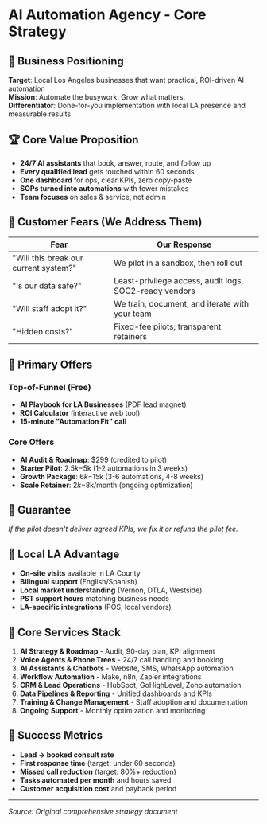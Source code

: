 # AI Automation Agency - Core Strategy

## 🎯 Business Positioning

**Target**: Local Los Angeles businesses that want practical, ROI-driven AI automation  
**Mission**: Automate the busywork. Grow what matters.  
**Differentiator**: Done-for-you implementation with local LA presence and measurable results

## 🏆 Core Value Proposition

- **24/7 AI assistants** that book, answer, route, and follow up
- **Every qualified lead** gets touched within 60 seconds  
- **One dashboard** for ops, clear KPIs, zero copy-paste
- **SOPs turned into automations** with fewer mistakes
- **Team focuses** on sales & service, not admin

## 😬 Customer Fears (We Address Them)

| Fear | Our Response |
|------|-------------|
| "Will this break our current system?" | We pilot in a sandbox, then roll out |
| "Is our data safe?" | Least-privilege access, audit logs, SOC2-ready vendors |
| "Will staff adopt it?" | We train, document, and iterate with your team |
| "Hidden costs?" | Fixed-fee pilots; transparent retainers |

## 🎯 Primary Offers

### Top-of-Funnel (Free)
- **AI Playbook for LA Businesses** (PDF lead magnet)
- **ROI Calculator** (interactive web tool)  
- **15-minute "Automation Fit" call**

### Core Offers
- **AI Audit & Roadmap**: $299 (credited to pilot)
- **Starter Pilot**: $2.5k-$5k (1-2 automations in 3 weeks)
- **Growth Package**: $6k-$15k (3-6 automations, 4-8 weeks)
- **Scale Retainer**: $2k-$8k/month (ongoing optimization)

## 🚀 Guarantee
*If the pilot doesn't deliver agreed KPIs, we fix it or refund the pilot fee.*

## 📍 Local LA Advantage

- **On-site visits** available in LA County
- **Bilingual support** (English/Spanish)
- **Local market understanding** (Vernon, DTLA, Westside)
- **PST support hours** matching business needs
- **LA-specific integrations** (POS, local vendors)

## 🔧 Core Services Stack

1. **AI Strategy & Roadmap** - Audit, 90-day plan, KPI alignment
2. **Voice Agents & Phone Trees** - 24/7 call handling and booking
3. **AI Assistants & Chatbots** - Website, SMS, WhatsApp automation  
4. **Workflow Automation** - Make, n8n, Zapier integrations
5. **CRM & Lead Operations** - HubSpot, GoHighLevel, Zoho automation
6. **Data Pipelines & Reporting** - Unified dashboards and KPIs
7. **Training & Change Management** - Staff adoption and documentation
8. **Ongoing Support** - Monthly optimization and monitoring

## 🎯 Success Metrics

- **Lead → booked consult rate**
- **First response time** (target: under 60 seconds)  
- **Missed call reduction** (target: 80%+ reduction)
- **Tasks automated per month** and hours saved
- **Customer acquisition cost** and payback period

---
*Source: Original comprehensive strategy document*
